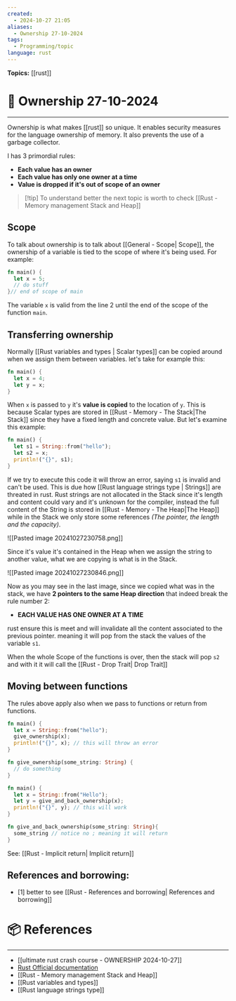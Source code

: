 ```yaml
---
created:
  - 2024-10-27 21:05
aliases:
  - Ownership 27-10-2024
tags:
  - Programming/topic
language: rust
---
```


**Topics:** [[rust]]

# 📃 Ownership 27-10-2024

---
Ownership is what makes [[rust]] so unique. It enables security measures for the language ownership of memory.
It also prevents the use of a garbage collector.

I has 3 primordial rules:
- **Each value has an owner**
- **Each value has only one owner at a time**
- **Value is dropped if it's out of scope of an owner**

> [!tip] To understand better the next topic is worth to check [[Rust - Memory management Stack and Heap]]

## Scope
To talk about ownership is to talk about [[General - Scope| Scope]], the ownership of a variable is tied to the scope of where it's being used. For example:

```rust
fn main() {
  let x = 5;
  // do stuff
}// end of scope of main
```

The variable `x` is valid from the line 2 until the end of the scope of the function `main`.

## Transferring ownership 

Normally [[Rust variables and types | Scalar types]] can be copied around when we assign them between variables. let's take for example this:

```rust
fn main() {
  let x = 4;
  let y = x;
}
```

When `x` is passed to `y` it's **value is copied** to the location of `y`. This is because Scalar types are stored in [[Rust - Memory - The Stack|The Stack]]  since they have a fixed length and concrete value.
But let's examine this example:

```rust
fn main() {
  let s1 = String::from("hello");
  let s2 = x;
  println!("{}", s1);
}
```

If we try to execute this code it will throw an error, saying `s1` is invalid and can't be used.
This is due how [[Rust language strings type | Strings]] are threated in rust. Rust strings are not allocated in the Stack since it's length and content could vary and it's unknown for the compiler, instead the full content of the String is stored in [[Rust - Memory - The Heap|The Heap]] while in the Stack we only store some references *(The pointer, the length and the capacity)*.

![[Pasted image 20241027230758.png]]

Since it's value it's contained in the Heap when we assign the string to another value, what we are copying is what is in the Stack.

![[Pasted image 20241027230846.png]]

Now as you may see in the last image, since we copied what was in the stack, we have **2 pointers to the same Heap direction** that indeed break the rule number 2:

- **EACH VALUE HAS ONE OWNER AT A TIME**

rust ensure this is meet and will invalidate all the content associated to the previous pointer. meaning it will pop from the stack the values of the variable `s1`.

When the whole Scope of the functions is over, then the stack will pop `s2` and with it it will call the [[Rust - Drop Trait| Drop Trait]]

## Moving between functions

The rules above apply also when we pass to functions or return from functions.

```rust
fn main() {
  let x = String::from("hello");
  give_ownership(x);
  println!("{}", x); // this will throw an error
}

fn give_ownership(some_string: String) {
  // do something
}
```

```rust
fn main() {
  let x = String::from("Hello");
  let y = give_and_back_ownership(x);
  println!("{}", y); // this will work
}

fn give_and_back_ownership(some_string: String){
  some_string // notice no ; meaning it will return
}
```

See: [[Rust - Implicit return| Implicit return]]
## References and borrowing:
- [1] better to see [[Rust - References and borrowing| References and borrowing]]
# 📦 References

---

- [[ultimate rust crash course - OWNERSHIP 2024-10-27]]
- [Rust Official documentation](https://doc.rust-lang.org/book/ch04-01-what-is-ownership.html)
- [[Rust - Memory management Stack and Heap]]
- [[Rust variables and types]]
- [[Rust language strings type]]
